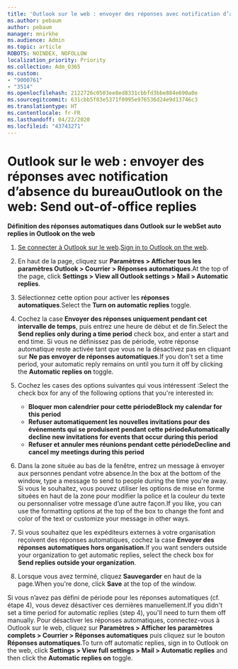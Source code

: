```yaml
---
title: 'Outlook sur le web : envoyer des réponses avec notification d’absence du bureau'
ms.author: pebaum
author: pebaum
manager: mnirkhe
ms.audience: Admin
ms.topic: article
ROBOTS: NOINDEX, NOFOLLOW
localization_priority: Priority
ms.collection: Adm_O365
ms.custom:
- "9000761"
- "3514"
ms.openlocfilehash: 2122726c0503ee8ed8331cbbfd3bbe884e690a0e
ms.sourcegitcommit: 631cbb5f03e5371f0995e976536d24e9d13746c3
ms.translationtype: HT
ms.contentlocale: fr-FR
ms.lasthandoff: 04/22/2020
ms.locfileid: "43743271"
---
```

# <a name="outlook-on-the-web-send-out-of-office-replies"></a><span data-ttu-id="8727a-102">Outlook sur le web : envoyer des réponses avec notification d’absence du bureau</span><span class="sxs-lookup"><span data-stu-id="8727a-102">Outlook on the web: Send out-of-office replies</span></span>

<span data-ttu-id="8727a-103">**Définition des réponses automatiques dans Outlook sur le web**</span><span class="sxs-lookup"><span data-stu-id="8727a-103">**Set auto replies in Outlook on the web**</span></span>

1. <span data-ttu-id="8727a-104">[Se connecter à Outlook sur le web](https://support.office.com/article/how-to-sign-in-to-outlook-on-the-web-763fab4d-0138-4814-b450-37fc286bcb79).</span><span class="sxs-lookup"><span data-stu-id="8727a-104">[Sign in to Outlook on the web](https://support.office.com/article/how-to-sign-in-to-outlook-on-the-web-763fab4d-0138-4814-b450-37fc286bcb79).</span></span>

2. <span data-ttu-id="8727a-105">En haut de la page, cliquez sur **Paramètres > Afficher tous les paramètres Outlook > Courrier > Réponses automatiques**.</span><span class="sxs-lookup"><span data-stu-id="8727a-105">At the top of the page, click **Settings > View all Outlook settings > Mail > Automatic replies**.</span></span>

3. <span data-ttu-id="8727a-106">Sélectionnez cette option pour activer les **réponses automatiques**.</span><span class="sxs-lookup"><span data-stu-id="8727a-106">Select the **Turn on automatic replies** toggle.</span></span>

4. <span data-ttu-id="8727a-107">Cochez la case **Envoyer des réponses uniquement pendant cet intervalle de temps**, puis entrez une heure de début et de fin.</span><span class="sxs-lookup"><span data-stu-id="8727a-107">Select the **Send replies only during a time period** check box, and enter a start and end time.</span></span> <span data-ttu-id="8727a-108">Si vous ne définissez pas de période, votre réponse automatique reste activée tant que vous ne la désactivez pas en cliquant sur **Ne pas envoyer de réponses automatiques**.</span><span class="sxs-lookup"><span data-stu-id="8727a-108">If you don't set a time period, your automatic reply remains on until you turn it off by clicking the **Automatic replies on** toggle.</span></span>

5. <span data-ttu-id="8727a-109">Cochez les cases des options suivantes qui vous intéressent :</span><span class="sxs-lookup"><span data-stu-id="8727a-109">Select the check box for any of the following options that you're interested in:</span></span>
    - <span data-ttu-id="8727a-110">**Bloquer mon calendrier pour cette période**</span><span class="sxs-lookup"><span data-stu-id="8727a-110">**Block my calendar for this period**</span></span>
    - <span data-ttu-id="8727a-111">**Refuser automatiquement les nouvelles invitations pour des événements qui se produisent pendant cette période**</span><span class="sxs-lookup"><span data-stu-id="8727a-111">**Automatically decline new invitations for events that occur during this period**</span></span>
    - <span data-ttu-id="8727a-112">**Refuser et annuler mes réunions pendant cette période**</span><span class="sxs-lookup"><span data-stu-id="8727a-112">**Decline and cancel my meetings during this period**</span></span>

6. <span data-ttu-id="8727a-113">Dans la zone située au bas de la fenêtre, entrez un message à envoyer aux personnes pendant votre absence.</span><span class="sxs-lookup"><span data-stu-id="8727a-113">In the box at the bottom of the window, type a message to send to people during the time you're away.</span></span> <span data-ttu-id="8727a-114">Si vous le souhaitez, vous pouvez utiliser les options de mise en forme situées en haut de la zone pour modifier la police et la couleur du texte ou personnaliser votre message d’une autre façon.</span><span class="sxs-lookup"><span data-stu-id="8727a-114">If you like, you can use the formatting options at the top of the box to change the font and color of the text or customize your message in other ways.</span></span>

7. <span data-ttu-id="8727a-115">Si vous souhaitez que les expéditeurs externes à votre organisation reçoivent des réponses automatiques, cochez la case **Envoyer des réponses automatiques hors organisation**.</span><span class="sxs-lookup"><span data-stu-id="8727a-115">If you want senders outside your organization to get automatic replies, select the check box for **Send replies outside your organization**.</span></span>

8. <span data-ttu-id="8727a-116">Lorsque vous avez terminé, cliquez **Sauvegarder** en haut de la page.</span><span class="sxs-lookup"><span data-stu-id="8727a-116">When you're done, click **Save** at the top of the window.</span></span>

<span data-ttu-id="8727a-117">Si vous n’avez pas défini de période pour les réponses automatiques (cf. étape 4), vous devez désactiver ces dernières manuellement.</span><span class="sxs-lookup"><span data-stu-id="8727a-117">If you didn't set a time period for automatic replies (step 4), you'll need to turn them off manually.</span></span> <span data-ttu-id="8727a-118">Pour désactiver les réponses automatiques, connectez-vous à Outlook sur le web, cliquez sur **Paramètres > Afficher les paramètres complets > Courrier > Réponses automatiques** puis cliquez sur le bouton **Réponses automatiques**.</span><span class="sxs-lookup"><span data-stu-id="8727a-118">To turn off automatic replies, sign in to Outlook on the web, click **Settings > View full settings > Mail > Automatic replies** and then click the **Automatic replies on** toggle.</span></span>
